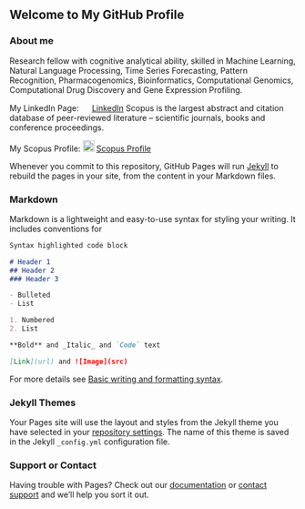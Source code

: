 ## Welcome to My GitHub Profile

### About me

Research fellow with cognitive analytical ability, skilled in Machine Learning, Natural Language Processing, Time Series Forecasting, Pattern Recognition, Pharmacogenomics, Bioinformatics, Computational Genomics, Computational Drug Discovery and Gene Expression Profiling.

My LinkedIn Page: <img src="https://cdn-icons-png.flaticon.com/512/174/174857.png" width="15" height="15" /> [LinkedIn](https://www.linkedin.com/in/karthik-sekaran-5b82aa106/) 
Scopus is the largest abstract and citation database of peer-reviewed literature – scientific journals, books and conference proceedings.

My Scopus Profile: <img src="https://d33v4339jhl8k0.cloudfront.net/docs/assets/5673e406c6979143615582d5/images/56e7d19390336026d87181c6/file-iOvnUfCXWD.png" width="20" height="20" /> [Scopus Profile](https://www.scopus.com/authid/detail.uri?authorId=57208071216)

Whenever you commit to this repository, GitHub Pages will run [Jekyll](https://jekyllrb.com/) to rebuild the pages in your site, from the content in your Markdown files.

### Markdown

Markdown is a lightweight and easy-to-use syntax for styling your writing. It includes conventions for

```markdown
Syntax highlighted code block

# Header 1
## Header 2
### Header 3

- Bulleted
- List

1. Numbered
2. List

**Bold** and _Italic_ and `Code` text

[Link](url) and ![Image](src)
```

For more details see [Basic writing and formatting syntax](https://docs.github.com/en/github/writing-on-github/getting-started-with-writing-and-formatting-on-github/basic-writing-and-formatting-syntax).

### Jekyll Themes

Your Pages site will use the layout and styles from the Jekyll theme you have selected in your [repository settings](https://github.com/karthiksekaran/karthiks.github.io/settings/pages). The name of this theme is saved in the Jekyll `_config.yml` configuration file.

### Support or Contact

Having trouble with Pages? Check out our [documentation](https://docs.github.com/categories/github-pages-basics/) or [contact support](https://support.github.com/contact) and we’ll help you sort it out.
